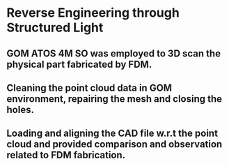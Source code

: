 # Reverse Engineering through Structured Light
## GOM ATOS 4M SO was employed to 3D scan the physical part fabricated by FDM.
## Cleaning the point cloud data in GOM environment, repairing the mesh and closing the holes.
## Loading and aligning the CAD file w.r.t the point cloud and provided comparison and observation related to FDM fabrication.
